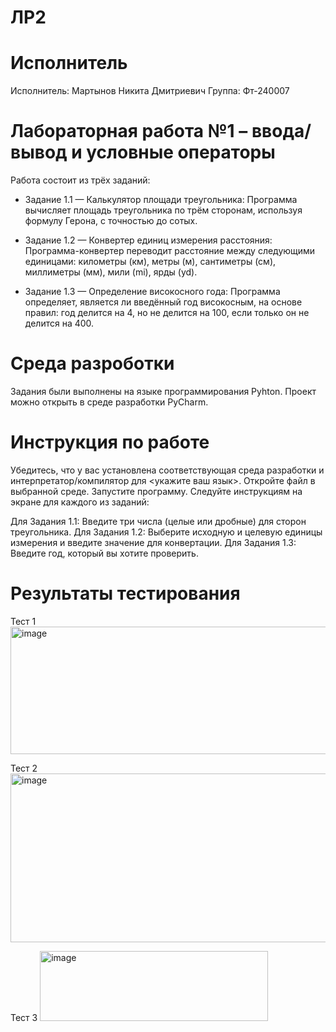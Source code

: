 # ЛР2

# Исполнитель
Исполнитель: Мартынов Никита Дмитриевич
Группа: Фт-240007

# Лабораторная работа №1 – ввода/вывод и условные операторы

Работа состоит из трёх заданий:
- Задание 1.1 — Калькулятор площади треугольника: Программа вычисляет площадь 
треугольника по трём сторонам, используя формулу Герона, с точностью до сотых.

- Задание 1.2 — Конвертер единиц измерения расстояния: Программа-конвертер переводит расстояние между
 следующими единицами: километры (км), метры (м), сантиметры (см), миллиметры (мм), мили (mi), ярды (yd).

- Задание 1.3 — Определение високосного года: Программа определяет, является ли введённый год високосным,
на основе правил: год делится на 4, но не делится на 100, если только он не делится на 400.

# Среда разроботки

Задания были выполнены на языке программирования Pyhton. 
Проект можно открыть в среде разработки PyCharm.

# Инструкция по работе

Убедитесь, что у вас установлена соответствующая среда разработки и интерпретатор/компилятор для <укажите ваш язык>.
Откройте файл в выбранной среде.
Запустите программу.
Следуйте инструкциям на экране для каждого из заданий:

Для Задания 1.1: Введите три числа (целые или дробные) для сторон треугольника.
Для Задания 1.2: Выберите исходную и целевую единицы измерения и введите значение для конвертации.
Для Задания 1.3: Введите год, который вы хотите проверить.

# Результаты тестирования

Тест 1
<img width="563" height="204" alt="image" src="https://github.com/user-attachments/assets/b2f07897-d80f-42c3-a6d0-ba94629d54e6" />

Тест 2
<img width="606" height="270" alt="image" src="https://github.com/user-attachments/assets/6b1a4df7-7351-40e3-91d8-e166f373d101" />

Тест 3
<img width="365" height="112" alt="image" src="https://github.com/user-attachments/assets/c144813b-ffbe-40fb-af75-8dd060a7ee6d" />


